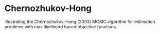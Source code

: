 # Chernozhukov-Hong
Illustrating the Chernozhukov-Hong (2003) MCMC algorithm for estimation problems with non-likelihood based objective functions.
